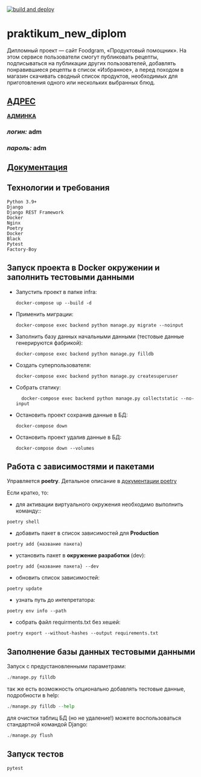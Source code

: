 [![build and deploy](https://github.com/DRAGANmik/foodgram-project-react/actions/workflows/foodgram_workflow.yaml/badge.svg)](https://github.com/DRAGANmik/foodgram-project-react/actions/workflows/foodgram_workflow.yaml)

# praktikum_new_diplom

Дипломный проект — сайт Foodgram, «Продуктовый помощник». На этом сервисе пользователи смогут публиковать рецепты, подписываться на публикации других пользователей, добавлять понравившиеся рецепты в список «Избранное», а перед походом в магазин скачивать сводный список продуктов, необходимых для приготовления одного или нескольких выбранных блюд.

## [ **АДРЕС**  ](http://recipesbook.ga/)    
 [ **АДМИНКА**  ](http://recipesbook.ga/admin-panel/)


### _логин:_  **adm**
### _пароль:_ **adm**


## [ Документация ](http://recipesbook.ga/api/docs/redoc.html)

## Технологии и требования
```
Python 3.9+
Django
Django REST Framework
Docker
Nginx
Poetry
Docker
Black
Pytest
Factory-Boy
```

## Запуск проекта в Docker окружении и заполнить тестовыми данными
- Запустить проект в папке infra: 
    ```shell
    docker-compose up --build -d
     ```
 - Применить миграции:
    ```shell
    docker-compose exec backend python manage.py migrate --noinput
    ```
   
- Заполнить базу данных начальными данными (тестовые данные генерируются фабрикой):
    ```shell
    docker-compose exec backend python manage.py filldb
    ```
- Создать суперпользователя:
  ```shell
  docker-compose exec backend python manage.py createsuperuser
    ```
  
- Собрать статику:
  ```shell
    docker-compose exec backend python manage.py collectstatic --no-input
    ```

- Остановить проект сохранив данные в БД:
    ```shell
    docker-compose down
    ```
- Остановить проект удалив данные в БД:
    ```shell
    docker-compose down --volumes
    ```

## Работа с зависимостями и пакетами
Управляется **poetry**. Детальное описание в [документации poetry](https://python-poetry.org/docs/cli/)

Если кратко, то:

- для активации виртуального окружения необходимо выполнить команду::
```shell
poetry shell
```
- добавить пакет в список зависимостей для **Production**
```shell
poetry add {название пакета}
```

- установить пакет в **окружение разработки** (dev):
```shell
poetry add {название пакета} --dev
```

- обновить список зависимостей:
```shell
poetry update
```

- узнать путь до интепретатора:
```shell
poetry env info --path
```

- собрать файл requirments.txt без хешей:
```shell
poetry export --without-hashes --output requirements.txt
```

## Заполнение базы данных тестовыми данными

Запуск с предустановленными параметрами:

```python
./manage.py filldb
```
так же есть возможность опционально добавлять тестовые данные, подробности в help:
```python
./manage.py filldb --help
```
для очистки таблиц БД (но не удаление!) можете воспользоваться стандартной командой Django:
```python
./manage.py flush
```

## Запуск тестов

```python
pytest
```
